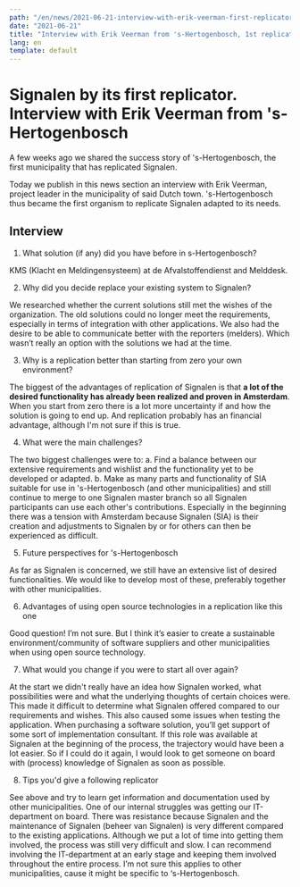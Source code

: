 ```yaml
---
path: "/en/news/2021-06-21-interview-with-erik-veerman-first-replicator-signalen/"
date: "2021-06-21"
title: "Interview with Erik Veerman from 's-Hertogenbosch, 1st replicator of Signalen"
lang: en
template: default
---
```


# Signalen by its first replicator. Interview with Erik Veerman from 's-Hertogenbosch
A few weeks ago we shared the success story of 's-Hertogenbosch, the first municipality that has replicated Signalen.

Today we publish in this news section an interview with Erik Veerman, project leader in the municipality of said Dutch town. 's-Hertogenbosch thus became the first organism to replicate Signalen adapted to its needs. 

## Interview
1. What solution (if any) did you have before in s-Hertogenbosch? 

KMS (Klacht en Meldingensysteem) at de Afvalstoffendienst and Melddesk.

2. Why did you decide replace your existing system to Signalen?

We researched whether the current solutions still met the wishes of the organization. The old solutions could no longer meet the requirements, especially in terms of integration with other applications. We also had the desire to be able to communicate better with the reporters (melders). Which wasn’t really an option with the solutions we had at the time.

3. Why is a replication better than starting from zero your own environment?

The biggest of the advantages of replication of Signalen is that **a lot of the desired functionality has already been realized and proven in Amsterdam**. When you start from zero there is a lot more uncertainty if and how the solution is going to end up. And replication probably has an financial advantage, although I'm not sure if this is true. 

4. What were the main challenges?

The two biggest challenges were to: 
    a. Find a balance between our extensive requirements and wishlist and the functionality yet to be developed or adapted.
    b. Make as many parts and functionality of SIA suitable for use in 's-Hertogenbosch (and other municipalities) and still continue to merge to one Signalen master branch so all Signalen participants can use each other's contributions. Especially in the beginning there was a tension with Amsterdam because Signalen (SIA) is their creation and adjustments to Signalen by or for others can then be experienced as difficult.
    
5. Future perspectives for 's-Hertogenbosch

As far as Signalen is concerned, we still have an extensive list of desired functionalities. We would like to develop most of these, preferably together with other municipalities.

6. Advantages of using open source technologies in a replication like this one

Good question! I’m not sure. But I think it’s easier to create a sustainable environment/community of software suppliers and other municipalities when using open source technology. 

7. What would you change if you were to start all over again?

At the start we didn't really have an idea how Signalen worked, what possibilities were and what the underlying thoughts of certain choices were. This made it difficult to determine what Signalen offered compared to our requirements and wishes. This also caused some issues when testing the application. When purchasing a software solution, you’ll get support of some sort of implementation consultant. If this role was available at Signalen at the beginning of the process, the trajectory would have been a lot easier. So if I could do it again, I would look to get someone on board with (process) knowledge of Signalen as soon as possible.

8. Tips you'd give a following replicator

See above and try to learn get information and documentation used by other municipalities. 
One of our internal struggles was getting our IT-department on board. There was resistance because Signalen and the maintenance of Signalen (beheer van Signalen) is very different compared to the existing applications. Although we put a lot of time into getting them involved, the process was still very difficult and slow. I can recommend involving the IT-department at an early stage and keeping them involved throughout the entire process. 
I’m not sure this applies to other municipalities, cause it might be specific to ‘s-Hertogenbosch.



